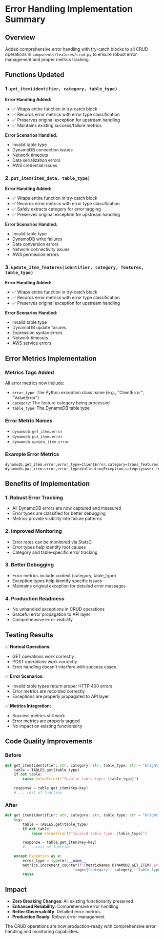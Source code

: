 # Error Handling Implementation Summary

## Overview
Added comprehensive error handling with try-catch blocks to all CRUD operations in `components/features/crud.py` to ensure robust error management and proper metrics tracking.

## Functions Updated

### 1. `get_item(identifier, category, table_type)`
**Error Handling Added:**
- ✅ Wraps entire function in try-catch block
- ✅ Records error metrics with error type classification
- ✅ Preserves original exception for upstream handling
- ✅ Maintains existing success/failure metrics

**Error Scenarios Handled:**
- Invalid table type
- DynamoDB connection issues
- Network timeouts
- Data serialization errors
- AWS credential issues

### 2. `put_item(item_data, table_type)`
**Error Handling Added:**
- ✅ Wraps entire function in try-catch block
- ✅ Records error metrics with error type classification
- ✅ Safely extracts category for error tagging
- ✅ Preserves original exception for upstream handling

**Error Scenarios Handled:**
- Invalid table type
- DynamoDB write failures
- Data conversion errors
- Network connectivity issues
- AWS permission errors

### 3. `update_item_features(identifier, category, features, table_type)`
**Error Handling Added:**
- ✅ Wraps entire function in try-catch block
- ✅ Records error metrics with error type classification
- ✅ Preserves original exception for upstream handling

**Error Scenarios Handled:**
- Invalid table type
- DynamoDB update failures
- Expression syntax errors
- Network timeouts
- AWS service errors

## Error Metrics Implementation

### Metrics Tags Added
All error metrics now include:
- `error_type`: The Python exception class name (e.g., "ClientError", "ValueError")
- `category`: The feature category being processed
- `table_type`: The DynamoDB table type

### Error Metric Names
- `dynamodb.get_item.error`
- `dynamodb.put_item.error`
- `dynamodb.update_item.error`

### Example Error Metrics
```
dynamodb.get_item.error,error_type=ClientError,category=trans_features,table_type=bright_uid
dynamodb.put_item.error,error_type=ValidationException,category=user_features,table_type=account_id
```

## Benefits of Implementation

### 1. **Robust Error Tracking**
- All DynamoDB errors are now captured and measured
- Error types are classified for better debugging
- Metrics provide visibility into failure patterns

### 2. **Improved Monitoring**
- Error rates can be monitored via StatsD
- Error types help identify root causes
- Category and table-specific error tracking

### 3. **Better Debugging**
- Error metrics include context (category, table_type)
- Exception types help identify specific issues
- Maintains original exception for detailed error messages

### 4. **Production Readiness**
- No unhandled exceptions in CRUD operations
- Graceful error propagation to API layer
- Comprehensive error visibility

## Testing Results

✅ **Normal Operations:**
- GET operations work correctly
- POST operations work correctly
- Error handling doesn't interfere with success cases

✅ **Error Scenarios:**
- Invalid table types return proper HTTP 400 errors
- Error metrics are recorded correctly
- Exceptions are properly propagated to API layer

✅ **Metrics Integration:**
- Success metrics still work
- Error metrics are properly tagged
- No impact on existing functionality

## Code Quality Improvements

### Before
```python
def get_item(identifier: str, category: str, table_type: str = "bright_uid"):
    table = TABLES.get(table_type)
    if not table:
        raise ValueError(f"Invalid table_type: {table_type}")
    
    response = table.get_item(Key=key)
    # ... rest of function
```

### After
```python
def get_item(identifier: str, category: str, table_type: str = "bright_uid"):
    try:
        table = TABLES.get(table_type)
        if not table:
            raise ValueError(f"Invalid table_type: {table_type}")
        
        response = table.get_item(Key=key)
        # ... rest of function
        
    except Exception as e:
        error_type = type(e).__name__
        metrics.increment_counter(f"{MetricNames.DYNAMODB_GET_ITEM}.error", 
                                tags={"category": category, "table_type": table_type, "error_type": error_type})
        raise
```

## Impact

- **Zero Breaking Changes**: All existing functionality preserved
- **Enhanced Reliability**: Comprehensive error handling
- **Better Observability**: Detailed error metrics
- **Production Ready**: Robust error management

The CRUD operations are now production-ready with comprehensive error handling and monitoring capabilities.
